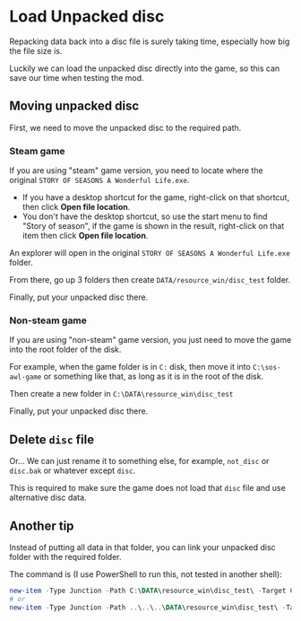 # Load Unpacked disc

Repacking data back into a disc file is surely taking time, especially how big the file size is.

Luckily we can load the unpacked disc directly into the game, so this can save our time when testing the mod.

## Moving unpacked disc

First, we need to move the unpacked disc to the required path.

### Steam game

If you are using "steam" game version, you need to locate where the original `STORY OF SEASONS A Wonderful Life.exe`.

- If you have a desktop shortcut for the game, right-click on that shortcut, then click **Open file location**.
- You don't have the desktop shortcut, so use the start menu to find "Story of season", if the game is shown in the result, right-click on that item then click **Open file location**.

An explorer will open in the original `STORY OF SEASONS A Wonderful Life.exe` folder.

From there, go up 3 folders then create `DATA/resource_win/disc_test` folder.

Finally, put your unpacked disc there.

### Non-steam game

If you are using "non-steam" game version, you just need to move the game into the root folder of the disk.

For example, when the game folder is in `C:` disk, then move it into `C:\sos-awl-game` or something like that, as long as it is in the root of the disk.

Then create a new folder in `C:\DATA\resource_win\disc_test`

Finally, put your unpacked disc there.

## Delete `disc` file

Or... We can just rename it to something else, for example, `not_disc` or `disc.bak` or whatever except `disc`.

This is required to make sure the game does not load that `disc` file and use alternative disc data.

## Another tip

Instead of putting all data in that folder, you can link your unpacked disc folder with the required folder.

The command is (I use PowerShell to run this, not tested in another shell):

```powershell
new-item -Type Junction -Path C:\DATA\resource_win\disc_test\ -Target C:\path\to\your\unpacked\disc\
# or
new-item -Type Junction -Path ..\..\..\DATA\resource_win\disc_test\ -Target C:\path\to\your\unpacked\disc\
```
